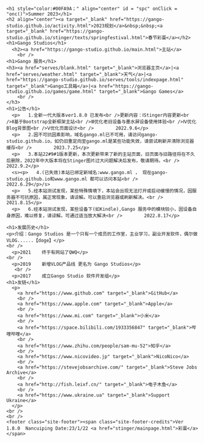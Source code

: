 <html>
  <head>
    <meta charset="UTF-8" />
  </head>
  <body>
    
    <h1 style="color:#00FA9A；" align="center" id = "spc" onClick = "onc()">Summer 2023</h1>
    <h2 align="center"><a target="_blank" href="https://gango-studio.github.io/activity.html">2023规划</a>&nbsp;&nbsp;<a target="_blank" href="https://gango-studio.github.io/stinger/texts/springfestival.html">春节彩蛋</a></h2>
    <h1>Gango Studios</h1>
      <h2><a href="https://gango-studio.github.io/main.html">主站</a>
        <br />   
    <h1>Gango 服务</h1>
    <h3><a href="serves/blank.html" target="_blank">浏览器主页</a>|<a href="serves/weather.html" target="_blank">天气</a>|<a href="https://gango-studio.github.io/serves/tools/indexpage.html" target="_blank">Gango工具箱</a>|<a href="https://gango-studio.github.io/games/game.html" target="_blank">Gango Games</a>
        <br />
    </h3>
    <h1>公告</h1>
      <p>   1.全新一代大版本ver1.8.0 已发布<br />更新内容：ⅠStinger内容更新<br />Ⅱ基于Bootstrap全新框架主站<br />Ⅲ优化老旧设备与墨水屏设备使用体验<br />Ⅳ优化Blog背景图<br />Ⅴ优化页面设计<br />        2022.9.6</p>
      <p>   2.因不可抗因素影响，域名gango.ml已不可用，请访问gango-studio.github.io，如仍旧重定向至gango.ml是某些功能失效，请尝试刷新并清除浏览器缓存<br />        2023.7.25</p>
      <p>   3.本站22#9#1版本更新，本次更新带来了新的主站页面，旧页面与旧路径将在不久后删除，2022年中大版本将在Stinger图片过大问题解决后发布，敬请期待。<br />        2022.9.2</p>
      <s><p>   4.(已失效)本站已绑定新域名:www.gango.ml ， 现在gango-studio.github.io和www.gango.ml 都可以访问本站<br />        2022.6.29</p>/s>
      <p>   5.经本站测试发现，某些特殊情境下，本站会出现无法打开或启动缓慢的情况，因服务器不可抗原因，属正常现象，请谅解。可以重启浏览器或刷新解决。<br />        2021.8.15</p>
      <p>   6.经本站测试发现，某些设备下(如Kindle),Gango 服务中的模块较小，因设备自身原因，难以修复，请谅解。可通过适当放大解决<br />        2022.8.17</p>

    <h1>发展历史</h1>
    <p>介绍：Gango Studios 是一个只有一个成员的工作室，主业学习，副业开发软件，偶尔做VLOG......【doge】</p>
    <br />
      <p>2021    终于有网站了QWQ</p> 
    <br />
      <p>2019    新增VLOG产品线 更名为 Gango Studios</p>
       <br />
      <p>2017    成立Gango Studio 软件开发组</p>
    <h1>友链</h1>
      <p>
        <a href="https://www.github.com" target="_blank">GitHub</a>
        <br />
        <a href="https://www.apple.com" target="_blank">Apple</a>
        <br /> 
        <a href="https://www.mi.com" target="_blank">小米</a>
        <br />
        <a href="https://space.bilibili.com/1933356847" target="_blank">哔哩哔哩</a>
        <br />
        <a href="https://www.zhihu.com/people/sam-mu-52">知乎</a>
        <br />
        <a href="https://www.nicovideo.jp" target="_blank">NicoNico</a>
        <br />
        <a href="https://stevejobsarchive.com/" target="_blank">Steve Jobs Archive</a>
        <br />
        <a href="http://fish.leixf.cn/" target="_blank">电子木鱼</a>
        <br />
        <a href="https://www.ukraine.ua" target="_blank">Support Ukraine</a>
      </p> 
    <br />
    <br />
    <footer class="site-footer"><span class="site-footer-credits">Ver 1.8.0  Nancuiping Date:23/1/22 <a href="stinger/mainpage.html">彩蛋</a></span>
<!--<script>
      var pre = false;
      var d = new Date();
      var gd = d.getDate();
      var gm = d.getMonth();
      if (gd >= "22" && gm == "0"){document.getElementById("spc").innerHTML ="🎂Happy Birthday To Me🎁";document.getElementById("spc").style ="color:red";}
      else if (gd >= "20" && gd < "22" && gm == "0"){document.getElementById("spc").innerHTML ="🧨祝大家癸卯兔年春节快乐🧨";document.getElementById("spc").style ="color:red";}
      else if (gm >= "1"){document.getElementById("spc").innerHTML ="Who Dares Wins";document.getElementById("spc").style ="color:red";}//有浏览器时间判定
      else{document.getElementById("spc").innerHTML ="🎉🎇Nice to See You,2023🎇🎉";}
      function onc(){
        pre = !pre;
        if (pre == false && gd >= "22" && gm == "0"){document.getElementById("spc").innerHTML ="🎂Happy Birthday To Me🎁";document.getElementById("spc").style ="color:red";}
        if (gd >= "20" && pre == true && gm == "0"){document.getElementById("spc").innerHTML ="🧨祝大家癸卯兔年春节快乐🧨";document.getElementById("spc").style ="color:red";}
    }
 </script>-->

<!-- Developed by Gango Studios , Sam Mu  -->
